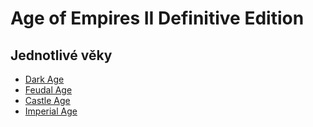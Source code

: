 # Age of Empires II Definitive Edition


## Jednotlivé věky
- [Dark Age](https://ageofempires.fandom.com/wiki/Dark_Age_(Age_of_Empires_II))
- [Feudal Age](https://ageofempires.fandom.com/wiki/Feudal_Age_(Age_of_Empires_II))
- [Castle Age](https://ageofempires.fandom.com/wiki/Castle_Age_(Age_of_Empires_II))
- [Imperial Age](https://ageofempires.fandom.com/wiki/Imperial_Age_(Age_of_Empires_II))

